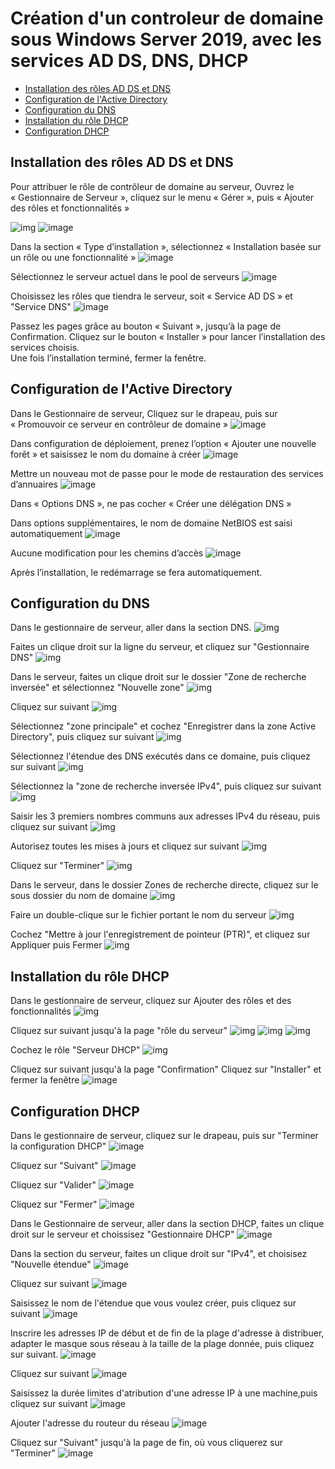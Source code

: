 # Création d'un controleur de domaine sous Windows Server 2019, avec les services AD DS, DNS, DHCP

- [Installation des rôles AD DS et DNS](#installation%20des%20rôles%20AD%20DS%20et%20DNS)
- [Configuration de l'Active Directory](#configuration%20de%20l'active%20directory)
- [Configuration du DNS](#Configuration%20du%20DNS)
- [Installation du rôle DHCP](#Installation%20du%20rôle%20DHCP)
- [Configuration DHCP](#Configuration%20DHCP)

## Installation des rôles AD DS et DNS
Pour attribuer le rôle de contrôleur de domaine au serveur, Ouvrez le « Gestionnaire de Serveur », cliquez sur le menu « Gérer », puis « Ajouter des rôles et fonctionnalités »

![img](https://github.com/Mellsx/portfolio/blob/main/src/E5-portfolio/img/1.png)
![image](./img/1.png)

Dans la section « Type d’installation », sélectionnez « Installation basée sur un rôle ou une fonctionnalité »
![image](./img/2.png)

Sélectionnez le serveur actuel dans le pool de serveurs
![image](./img/3.png)

Choisissez les rôles que tiendra le serveur, soit « Service AD DS » et "Service DNS"
![image](./img/4.png)

Passez les pages grâce au bouton « Suivant », jusqu’à la page de Confirmation.
Cliquez sur le bouton « Installer » pour lancer l’installation des services choisis.  
Une fois l’installation terminé, fermer la fenêtre. 

## Configuration de l'Active Directory
Dans le Gestionnaire de serveur, Cliquez sur le drapeau, puis sur « Promouvoir ce serveur en contrôleur de domaine »
![image](./img/5.png)

Dans configuration de déploiement, prenez l’option « Ajouter une nouvelle forêt » et saisissez le nom du domaine à créer
![image](./img/6.png)

Mettre un nouveau mot de passe pour le mode de restauration des services d’annuaires
![image](./img/7.png)

Dans « Options DNS », ne pas cocher « Créer une délégation DNS »

Dans options supplémentaires, le nom de domaine NetBIOS est saisi automatiquement
![image](./img/8.png)

Aucune modification pour les chemins d’accès
![image](./img/9.png)

Après l’installation, le redémarrage se fera automatiquement.

## Configuration du DNS
Dans le gestionnaire de serveur, aller dans la section DNS.
![img](./img/VirtualBox_StudiSRV01_05_01_2025_15_18_20.png)

Faites un clique droit sur la ligne du serveur, et cliquez sur "Gestionnaire DNS"
![img](./img/VirtualBox_StudiSRV01_05_01_2025_15_19_18.png)

Dans le serveur, faites un clique droit sur le dossier "Zone de recherche inversée" et sélectionnez "Nouvelle zone"
![img](./img/VirtualBox_StudiSRV01_05_01_2025_15_22_00.png)

Cliquez sur suivant
![img](./img/VirtualBox_StudiSRV01_05_01_2025_15_22_21.png)

Sélectionnez "zone principale" et cochez "Enregistrer dans la zone Active Directory", puis cliquez sur suivant
![img](./img/VirtualBox_StudiSRV01_05_01_2025_15_23_31.png)

Sélectionnez l'étendue des DNS exécutés dans ce domaine, puis cliquez sur suivant
![img](./img/VirtualBox_StudiSRV01_05_01_2025_15_24_06.png)

Sélectionnez la "zone de recherche inversée IPv4", puis cliquez sur suivant
![img](./img/VirtualBox_StudiSRV01_05_01_2025_15_24_13.png)

Saisir les 3 premiers nombres communs aux adresses IPv4 du réseau, puis cliquez sur suivant
![img](./img/VirtualBox_StudiSRV01_05_01_2025_15_24_45.png)

Autorisez toutes les mises à jours et cliquez sur suivant
![img](./img/VirtualBox_StudiSRV01_05_01_2025_15_26_08.png)

Cliquez sur "Terminer"
![img](./img/VirtualBox_StudiSRV01_05_01_2025_15_26_20.png)

Dans le serveur, dans le dossier Zones de recherche directe, cliquez sur le sous dossier du nom de domaine
![img](./img/VirtualBox_StudiSRV01_05_01_2025_15_27_23.png)

Faire un double-clique sur le fichier portant le nom du serveur
![img](./img/VirtualBox_StudiSRV01_05_01_2025_15_27_39.png)

Cochez "Mettre à jour l'enregistrement de pointeur (PTR)", et cliquez sur Appliquer puis Fermer
![img](./img/VirtualBox_StudiSRV01_05_01_2025_15_27_48.png)

## Installation du rôle DHCP
Dans le gestionnaire de serveur, cliquez sur Ajouter des rôles et des fonctionnalités
![img](./img/VirtualBox_StudiSRV01_05_01_2025_15_30_15.png)

Cliquez sur suivant jusqu'à la page "rôle du serveur"
![img](./img/VirtualBox_StudiSRV01_05_01_2025_15_30_24.png)
![img](./img/VirtualBox_StudiSRV01_05_01_2025_15_30_29.png)
![img](./img/VirtualBox_StudiSRV01_05_01_2025_15_30_36.png)

Cochez le rôle "Serveur DHCP"
![img](./img/VirtualBox_StudiSRV01_05_01_2025_15_31_10.png)

Cliquez sur suivant jusqu'à la page "Confirmation"
Cliquez sur "Installer" et fermer la fenêtre
![image](./img/Capture%20d%E2%80%99%C3%A9cran%20du%202025-01-05%2017-20-09.png)

## Configuration DHCP
Dans le gestionnaire de serveur, cliquez sur le drapeau, puis sur "Terminer la configuration DHCP"
![image](./img/apture%20d%E2%80%99%C3%A9cran%20du%202025-01-05%2017-20-33.png)

Cliquez sur "Suivant"
![image](./img/Capture%20d%E2%80%99%C3%A9cran%20du%202025-01-05%2015-33-20.png)

Cliquez sur "Valider"
![image](./img/Capture%20d%E2%80%99%C3%A9cran%20du%202025-01-05%2015-33-27.png)

Cliquez sur "Fermer"
![image](./img/Capture%20d%E2%80%99%C3%A9cran%20du%202025-01-05%2015-33-31.png)

Dans le Gestionnaire de serveur, aller dans la section DHCP, faites un clique droit sur le serveur et choissisez "Gestionnaire DHCP"
![image](./img/Capture%20d%E2%80%99%C3%A9cran%20du%202025-01-05%2015-34-43.png)

Dans la section du serveur, faites un clique droit sur "IPv4", et choisisez "Nouvelle étendue"
![image](./img/Capture%20d%E2%80%99%C3%A9cran%20du%202025-01-05%2015-35_19.png)

Cliquez sur suivant
![image](./img/Capture%20d%E2%80%99%C3%A9cran%20du%202025-01-05%2015-35-22.png)

Saisissez le nom de l'étendue que vous voulez créer, puis cliquez sur suivant
![image](./img/Capture%20d%E2%80%99%C3%A9cran%20du%202025-01-05%2015-35-34.png)

Inscrire les adresses IP de début et de fin de la plage d'adresse à distribuer, adapter le masque sous réseau à la taille de la plage donnée, puis cliquez sur suivant.
![image](./img/Capture%20d%E2%80%99%C3%A9cran%20du%202025-01-05%2015-36_43.png)

Cliquez sur suivant
![image](./img/Capture%20d%E2%80%99%C3%A9cran%20du%202025-01-05%2015-36-46.png)

Saisissez la durée limites d'atribution d'une adresse IP à une machine,puis cliquez sur suivant
![image](./img/Capture%20d%E2%80%99%C3%A9cran%20du%202025-01-05%2015-36-52.png)

Ajouter l'adresse du routeur du réseau
![image](./img/Capture%20d%E2%80%99%C3%A9cran%20du%202025-01-05%2015-37-08.png)

Cliquez sur "Suivant" jusqu'à la page de fin, où vous cliquerez sur "Terminer"
![image](./img/Capture%20d%E2%80%99%C3%A9cran%20du%202025-01-05%2015-38-08.png)


